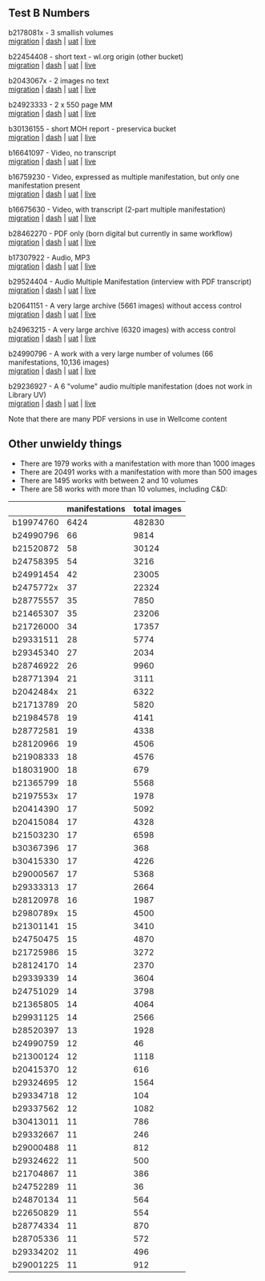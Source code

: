 ## Test B Numbers

b2178081x - 3 smallish volumes  
[migration](http://wt-havana:88/Dash/Migration/b2178081x) | [dash](http://wt-havana:88/Dash/Manifestation/b2178081x) | [uat](https://library-uat.wellcomelibrary.org/item/b2178081x) | [live](https://wellcomelibrary.org/item/b2178081x)

b22454408 - short text - wl.org origin (other bucket)  
[migration](http://wt-havana:88/Dash/Migration/b22454408) | [dash](http://wt-havana:88/Dash/Manifestation/b22454408) | [uat](https://library-uat.wellcomelibrary.org/item/b22454408) | [live](https://wellcomelibrary.org/item/b22454408)

b2043067x - 2 images no text  
[migration](http://wt-havana:88/Dash/Migration/b2043067x) | [dash](http://wt-havana:88/Dash/Manifestation/b2043067x) | [uat](https://library-uat.wellcomelibrary.org/item/b2043067x) | [live](https://wellcomelibrary.org/item/b2043067x)

b24923333 - 2 x 550 page MM  
[migration](http://wt-havana:88/Dash/Migration/b24923333) | [dash](http://wt-havana:88/Dash/Manifestation/b24923333) | [uat](https://library-uat.wellcomelibrary.org/item/b24923333) | [live](https://wellcomelibrary.org/item/b24923333)

b30136155 - short MOH report - preservica bucket  
[migration](http://wt-havana:88/Dash/Migration/b30136155) | [dash](http://wt-havana:88/Dash/Manifestation/b30136155) | [uat](https://library-uat.wellcomelibrary.org/item/b30136155) | [live](https://wellcomelibrary.org/item/b30136155)

b16641097 - Video, no transcript  
[migration](http://wt-havana:88/Dash/Migration/b16641097) | [dash](http://wt-havana:88/Dash/Manifestation/b16641097) | [uat](https://library-uat.wellcomelibrary.org/item/b16641097) | [live](https://wellcomelibrary.org/item/b16641097)

b16759230 - Video, expressed as multiple manifestation, but only one manifestation present  
[migration](http://wt-havana:88/Dash/Migration/b16759230) | [dash](http://wt-havana:88/Dash/Manifestation/b16759230) | [uat](https://library-uat.wellcomelibrary.org/item/b16759230) | [live](https://wellcomelibrary.org/item/b16759230)

b16675630 - Video, with transcript (2-part multiple manifestation)  
[migration](http://wt-havana:88/Dash/Migration/b16675630) | [dash](http://wt-havana:88/Dash/Manifestation/b16675630) | [uat](https://library-uat.wellcomelibrary.org/item/b16675630) | [live](https://wellcomelibrary.org/item/b16675630)

b28462270 - PDF only (born digital but currently in same workflow)  
[migration](http://wt-havana:88/Dash/Migration/b28462270) | [dash](http://wt-havana:88/Dash/Manifestation/b28462270) | [uat](https://library-uat.wellcomelibrary.org/item/b28462270) | [live](https://wellcomelibrary.org/item/b28462270)

b17307922 - Audio, MP3  
[migration](http://wt-havana:88/Dash/Migration/b17307922) | [dash](http://wt-havana:88/Dash/Manifestation/b17307922) | [uat](https://library-uat.wellcomelibrary.org/item/b17307922) | [live](https://wellcomelibrary.org/item/b17307922)

b29524404 - Audio Multiple Manifestation (interview with PDF transcript)  
[migration](http://wt-havana:88/Dash/Migration/b29524404) | [dash](http://wt-havana:88/Dash/Manifestation/b29524404) | [uat](https://library-uat.wellcomelibrary.org/item/b29524404) | [live](https://wellcomelibrary.org/item/b29524404)

b20641151 - A very large archive (5661 images) without access control  
[migration](http://wt-havana:88/Dash/Migration/b20641151) | [dash](http://wt-havana:88/Dash/Manifestation/b20641151) | [uat](https://library-uat.wellcomelibrary.org/item/b20641151) | [live](https://wellcomelibrary.org/item/b20641151)

b24963215 - A very large archive (6320 images) with access control  
[migration](http://wt-havana:88/Dash/Migration/b24963215) | [dash](http://wt-havana:88/Dash/Manifestation/b24963215) | [uat](https://library-uat.wellcomelibrary.org/item/b24963215) | [live](https://wellcomelibrary.org/item/b24963215)

b24990796 - A work with a very large number of volumes (66 manifestations, 10,136 images)  
[migration](http://wt-havana:88/Dash/Migration/b24990796) | [dash](http://wt-havana:88/Dash/Manifestation/b24990796) | [uat](https://library-uat.wellcomelibrary.org/item/b24990796) | [live](https://wellcomelibrary.org/item/b24990796)

b29236927 - A 6 "volume" audio multiple manifestation (does not work in Library UV)  
[migration](http://wt-havana:88/Dash/Migration/b29236927) | [dash](http://wt-havana:88/Dash/Manifestation/b29236927) | [uat](https://library-uat.wellcomelibrary.org/item/b29236927) | [live](https://wellcomelibrary.org/item/b29236927)

Note that there are many PDF versions in use in Wellcome content

## Other unwieldy things

* There are 1979 works with a manifestation with more than 1000 images
* There are 20491 works with a manifestation with more than 500 images
* There are 1495 works with between 2 and 10 volumes
* There are 58 works with more than 10 volumes, including C&D:

| |	manifestations | total images |
|---|---|---|
| b19974760 | 6424   | 482830 |
| b24990796 | 66	 | 9814 |
| b21520872 | 58	 | 30124 |
| b24758395 | 54	 | 3216 |
| b24991454 | 42	 | 23005 |
| b2475772x | 37	 | 22324 |
| b28775557 | 35	 | 7850 |
| b21465307 | 35	 | 23206 |
| b21726000 | 34	 | 17357 |
| b29331511 | 28	 | 5774 |
| b29345340 | 27	 | 2034 |
| b28746922 | 26	 | 9960 |
| b28771394 | 21	 | 3111 |
| b2042484x | 21	 | 6322 |
| b21713789 | 20	 | 5820 |
| b21984578 | 19	 | 4141 |
| b28772581 | 19	 | 4338 |
| b28120966 | 19	 | 4506 |
| b21908333 | 18	 | 4576 |
| b18031900 | 18	 | 679 |
| b21365799 | 18	 | 5568 |
| b2197553x | 17	 | 1978 |
| b20414390 | 17	 | 5092 |
| b20415084 | 17	 | 4328 |
| b21503230 | 17	 | 6598 |
| b30367396 | 17	 | 368 |
| b30415330 | 17	 | 4226 |
| b29000567 | 17	 | 5368 |
| b29333313 | 17	 | 2664 |
| b28120978 | 16	 | 1987 |
| b2980789x | 15	 | 4500 |
| b21301141 | 15	 | 3410 |
| b24750475 | 15	 | 4870 |
| b21725986 | 15	 | 3272 |
| b28124170 | 14	 | 2370 |
| b29339339 | 14	 | 3604 |
| b24751029 | 14	 | 3798 |
| b21365805 | 14	 | 4064 |
| b29931125 | 14	 | 2566 |
| b28520397 | 13	 | 1928 |
| b24990759 | 12	 | 46 |
| b21300124 | 12	 | 1118 |
| b20415370 | 12	 | 616 |
| b29324695 | 12	 | 1564 |
| b29334718 | 12	 | 104 |
| b29337562 | 12	 | 1082 |
| b30413011 | 11	 | 786 |
| b29332667 | 11	 | 246 |
| b29000488 | 11	 | 812 |
| b29324622 | 11	 | 500 |
| b21704867 | 11	 | 386 |
| b24752289 | 11	 | 36 |
| b24870134 | 11	 | 564 |
| b22650829 | 11	 | 554 |
| b28774334 | 11	 | 870 |
| b28705336 | 11	 | 572 |
| b29334202 | 11	 | 496 |
| b29001225 | 11     | 912 |







